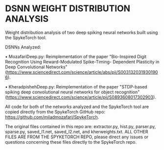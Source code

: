 # DSNN WEIGHT DISTRIBUTION ANALYSIS
Weight distribution analysis of two deep spiking neural networks built using the SpykeTorch tool.

DSNNs Analyzed:

• MozafariDeep.py: Reimplementation of the paper "Bio-Inspired Digit Recognition Using Reward-Modulated Spike-Timing- Dependent Plasticity in Deep Convolutional Networks" (https://www.sciencedirect.com/science/article/abs/pii/S0031320319301906).

• KheradpishehDeep.py: Reimplementation of the paper "STDP-based spiking deep convolutional neural networks for object recognition" (https://www.sciencedirect.com/science/article/pii/S0893608017302903).

All code for both of the networks analyzed and the SpykeTorch tool are copied directly from the SpykeTorch GitHub repo: https://github.com/miladmozafari/SpykeTorch. 

The original files contained in this repo are: extractor.py, hist.py, parser.py, sparse.py, saved_l1.net, saved_l2.net, and kherweights.txt. 
ALL OTHER FILES ARE FROM THE SPYKETORCH REPO, please direct any issues or questions concerning these files directly to the SpykeTorch repo.
